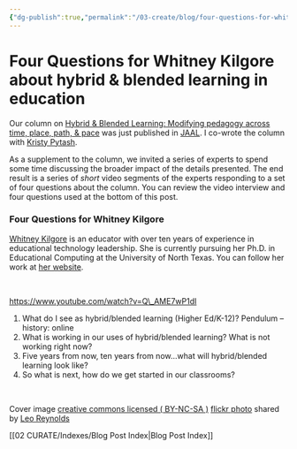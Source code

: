 ```yaml
---
{"dg-publish":true,"permalink":"/03-create/blog/four-questions-for-whitney-kilgore-about-hybrid-and-blended-learning-in-education/","title":"Four Questions for Whitney Kilgore about hybrid & blended learning in education","tags":["blended-learning","hybrid-learning","jaal"]}
---
```


# Four Questions for Whitney Kilgore about hybrid & blended learning in education

Our column on [Hybrid & Blended Learning: Modifying pedagogy across time, place, path, & pace](http://wiobyrne.com/hybrid-blended-learning-modifying-pedagogy-across-time-place-path-and-pace/) was just published in [JAAL](http://onlinelibrary.wiley.com/doi/10.1002/jaal.463/abstract). I co-wrote the column with [Kristy Pytash](https://twitter.com/kpytash).

As a supplement to the column, we invited a series of experts to spend some time discussing the broader impact of the details presented. The end result is a series of _short_ video segments of the experts responding to a set of four questions about the column. You can review the video interview and four questions used at the bottom of this post.

### Four Questions for Whitney Kilgore

[Whitney Kilgore](https://twitter.com/whitneykilgore) is an educator with over ten years of experience in educational technology leadership. She is currently pursuing her Ph.D. in Educational Computing at the University of North Texas. You can follow her work at [her website](http://whitneykilgore.com/).

 

https://www.youtube.com/watch?v=Q\_AME7wP1dI

1. What do I see as hybrid/blended learning (Higher Ed/K-12)? Pendulum – history: online
2. What is working in our uses of hybrid/blended learning? What is not working right now?
3. Five years from now, ten years from now...what will hybrid/blended learning look like?
4. So what is next, how do we get started in our classrooms?

 

Cover image [creative commons licensed ( BY-NC-SA )](http://creativecommons.org/licenses/by-nc-sa/2.0/) [flickr photo](http://flickr.com/photos/lwr/13421955434 "Question Mark") shared by [Leo Reynolds](http://flickr.com/people/lwr)

[[02 CURATE/Indexes/Blog Post Index\|Blog Post Index]]